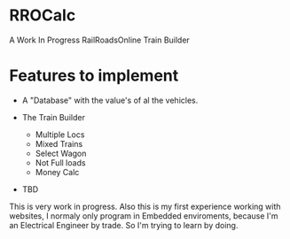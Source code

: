 # RROCalc
A Work In Progress RailRoadsOnline Train Builder

# Features to implement
- A "Database" with the value's of al the vehicles.
- The Train Builder
    - Multiple Locs
    - Mixed Trains
    - Select Wagon
    - Not Full loads
    - Money Calc

- TBD


This is very work in progress.
Also this is my first experience working with websites, I normaly only program in Embedded enviroments, because I'm an Electrical Engineer by trade.
So I'm trying to learn by doing.
